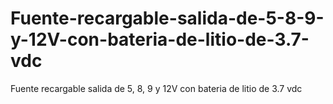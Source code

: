# Fuente-recargable-salida-de-5-8-9-y-12V-con-bateria-de-litio-de-3.7-vdc
Fuente recargable salida de 5, 8, 9 y 12V con bateria de litio de 3.7 vdc
